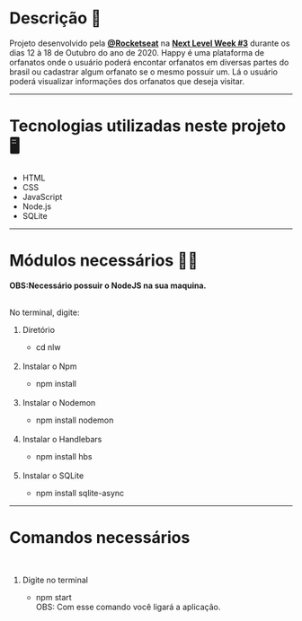 <h1>Descrição 🚀</h1> 
Projeto desenvolvido pela <strong><a href="https://github.com/Rocketseat">@Rocketseat</a></strong> na <strong><a href="https://nextlevelweek.com/inscricao/2">Next Level Week #3</a></strong> durante os dias 12 à 18 de Outubro do ano de 2020.
Happy é uma plataforma de orfanatos onde o usuário poderá encontar orfanatos em diversas partes do brasil ou cadastrar algum orfanato se o mesmo possuir um. Lá o usuário poderá
visualizar informações dos orfanatos que deseja visitar.

<hr>

<h1>Tecnologias utilizadas neste projeto 🖥️</h1>
<ul>
  <li>HTML</li>
  <li>CSS</li>
  <li>JavaScript</li>
  <li>Node.js</li>
  <li>SQLite</li>
</ul>

<hr>

<h1>Módulos necessários  👨‍💻 </h1>
<strong>OBS:Necessário possuir o NodeJS na sua maquina.</strong>
<br>
<br>
<p>No terminal, digite:</p>
<ol>
  <li>Diretório</li>
  <ul>
    <li>cd nlw</li>
  </ul> 
  <br>
  <li>Instalar o Npm</li>
  <ul>
    <li>npm install</li>
  </ul>
  <br>
  <li>Instalar o Nodemon</li>
  <ul>
    <li>npm install nodemon</li>
  </ul> 
  <br>
  <li>Instalar o Handlebars</li>
  <ul>
    <li>npm install hbs</li>
  </ul> 
  <br>
  <li>Instalar o SQLite</li>
  <ul>
    <li>npm install sqlite-async</li>
  </ul> 
</ol>

<hr>

<h1>Comandos necessários</h1>
<br>
<ol>
  <li>Digite no terminal</li>
  <ul>
    <li>npm start</li>
    OBS: Com esse comando você ligará a aplicação.
  </ul>
</ol>  






